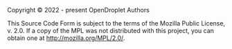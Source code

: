 Copyright © 2022 - present OpenDroplet Authors

This Source Code Form is subject to the terms of the Mozilla Public License, v. 2.0. If a copy of the MPL was not
distributed with this project, you can obtain one at http://mozilla.org/MPL/2.0/.
